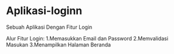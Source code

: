 # Aplikasi-loginn
Sebuah Aplikasi Dengan Fitur Login

Alur Fitur Login:
1.Memasukkan Email dan Password
2.Memvalidasi Masukan
3.Menampilkan Halaman Beranda
